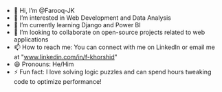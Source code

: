 - 👋 Hi, I’m @Farooq-JK
- 👀 I’m interested in Web Development and Data Analysis
- 🌱 I’m currently learning Django and Power BI
- 💞️ I’m looking to collaborate on open-source projects related to web applications
- 📫 How to reach me: You can connect with me on LinkedIn or email me at "www.linkedin.com/in/f-khorshid"
- 😄 Pronouns: He/Him
- ⚡ Fun fact: I love solving logic puzzles and can spend hours tweaking code to optimize performance!

<!---
Farooq-JK/Farooq-JK is a ✨ special ✨ repository because its `README.md` (this file) appears on your GitHub profile.
You can click the Preview link to take a look at your changes.
--->
